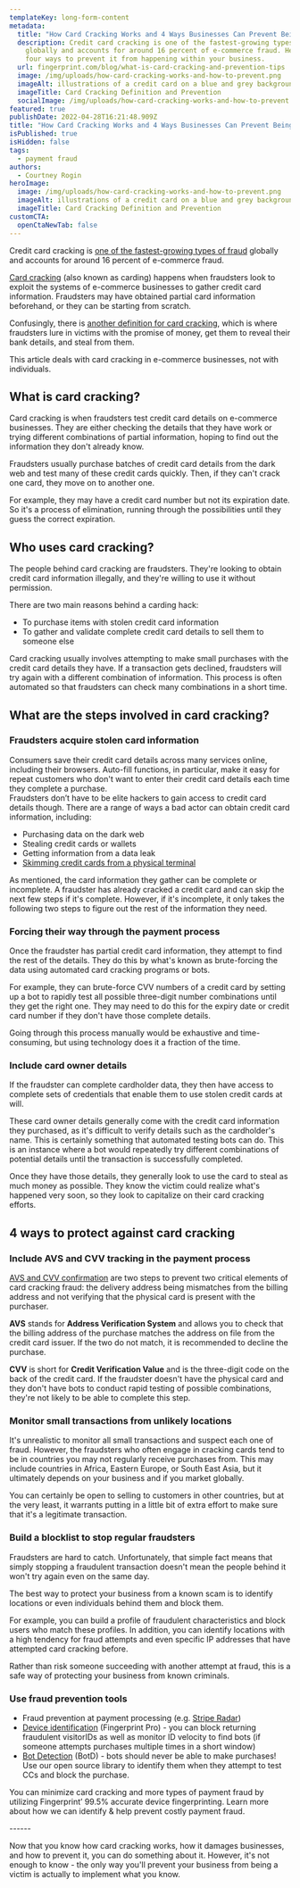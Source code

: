 ```yaml
---
templateKey: long-form-content
metadata:
  title: "How Card Cracking Works and 4 Ways Businesses Can Prevent Being Scammed "
  description: Credit card cracking is one of the fastest-growing types of fraud
    globally and accounts for around 16 percent of e-commerce fraud. Here are
    four ways to prevent it from happening within your business.
  url: fingerprint.com/blog/what-is-card-cracking-and-prevention-tips
  image: /img/uploads/how-card-cracking-works-and-how-to-prevent.png
  imageAlt: illustrations of a credit card on a blue and grey background
  imageTitle: Card Cracking Definition and Prevention
  socialImage: /img/uploads/how-card-cracking-works-and-how-to-prevent.png
featured: true
publishDate: 2022-04-28T16:21:48.909Z
title: "How Card Cracking Works and 4 Ways Businesses Can Prevent Being Scammed "
isPublished: true
isHidden: false
tags:
  - payment fraud
authors:
  - Courtney Rogin
heroImage:
  image: /img/uploads/how-card-cracking-works-and-how-to-prevent.png
  imageAlt: illustrations of a credit card on a blue and grey background
  imageTitle: Card Cracking Definition and Prevention
customCTA:
  openCtaNewTab: false
---
```

Credit card cracking is [one of the fastest-growing types of fraud](https://www.chargebackgurus.com/blog/effective-tools-strategies-to-prevent-card-testing-aka-card-cracking) globally and accounts for around 16 percent of e-commerce fraud.

[Card cracking](https://fingerprint.com/payment-fraud/) (also known as carding) happens when fraudsters look to exploit the systems of e-commerce businesses to gather credit card information. Fraudsters may have obtained partial card information beforehand, or they can be starting from scratch.

Confusingly, there is [another definition for card cracking](https://www.aba.com/advocacy/community-programs/consumer-resources/protect-your-money/how-avoid-card-cracking), which is where fraudsters lure in victims with the promise of money, get them to reveal their bank details, and steal from them. 

This article deals with card cracking in e-commerce businesses, not with individuals.

## **What is card cracking?**

Card cracking is when fraudsters test credit card details on e-commerce businesses. They are either checking the details that they have work or trying different combinations of partial information, hoping to find out the information they don't already know.

Fraudsters usually purchase batches of credit card details from the dark web and test many of these credit cards quickly. Then, if they can't crack one card, they move on to another one. 

For example, they may have a credit card number but not its expiration date. So it's a process of elimination, running through the possibilities until they guess the correct expiration. 

## **Who uses card cracking?**

The people behind card cracking are fraudsters. They're looking to obtain credit card information illegally, and they're willing to use it without permission.

There are two main reasons behind a carding hack:

* To purchase items with stolen credit card information
* To gather and validate complete credit card details to sell them to someone else

Card cracking usually involves attempting to make small purchases with the credit card details they have. If a transaction gets declined, fraudsters will try again with a different combination of information. This process is often automated so that fraudsters can check many combinations in a short time.

## **What are the steps involved in card cracking?**

### **Fraudsters acquire stolen card information**

Consumers save their credit card details across many services online, including their browsers. Auto-fill functions, in particular, make it easy for repeat customers who don't want to enter their credit card details each time they complete a purchase.\
Fraudsters don’t have to be elite hackers to gain access to credit card details though. There are a range of ways a bad actor can obtain credit card information, including:

* Purchasing data on the dark web
* Stealing credit cards or wallets
* Getting information from a data leak
* [Skimming credit cards from a physical terminal](https://money.usnews.com/credit-cards/articles/what-is-a-credit-card-skimmer-and-how-you-can-protect-yourself)

As mentioned, the card information they gather can be complete or incomplete. A fraudster has already cracked a credit card and can skip the next few steps if it's complete. However, if it's incomplete, it only takes the following two steps to figure out the rest of the information they need.

### **Forcing their way through the payment process**

Once the fraudster has partial credit card information, they attempt to find the rest of the details. They do this by what's known as brute-forcing the data using automated card cracking programs or bots.

For example, they can brute-force CVV numbers of a credit card by setting up a bot to rapidly test all possible three-digit number combinations until they get the right one. They may need to do this for the expiry date or credit card number if they don't have those complete details.

Going through this process manually would be exhaustive and time-consuming, but using technology does it a fraction of the time. 

### **Include card owner details**

If the fraudster can complete cardholder data, they then have access to complete sets of credentials that enable them to use stolen credit cards at will. 

These card owner details generally come with the credit card information they purchased, as it's difficult to verify details such as the cardholder's name. This is certainly something that automated testing bots can do. This is an instance where a bot would repeatedly try different combinations of potential details until the transaction is successfully completed. 

Once they have those details, they generally look to use the card to steal as much money as possible. They know the victim could realize what's happened very soon, so they look to capitalize on their card cracking efforts. 

## **4 ways to protect against card cracking**

### **Include AVS and CVV tracking in the payment process**

[AVS and CVV confirmation](https://www.bambora.com/en/ca/learn/avs-cvv/) are two steps to prevent two critical elements of card cracking fraud: the delivery address being mismatches from the billing address and not verifying that the physical card is present with the purchaser.

**AVS** stands for **Address Verification System** and allows you to check that the billing address of the purchase matches the address on file from the credit card issuer. If the two do not match, it is recommended to decline the purchase.

**CVV** is short for **Credit Verification Value** and is the three-digit code on the back of the credit card. If the fraudster doesn't have the physical card and they don't have bots to conduct rapid testing of possible combinations, they're not likely to be able to complete this step.

### **Monitor small transactions from unlikely locations**

It's unrealistic to monitor all small transactions and suspect each one of fraud. However, the fraudsters who often engage in cracking cards tend to be in countries you may not regularly receive purchases from. This may include countries in Africa, Eastern Europe, or South East Asia, but it ultimately depends on your business and if you market globally.

You can certainly be open to selling to customers in other countries, but at the very least, it warrants putting in a little bit of extra effort to make sure that it's a legitimate transaction. 

### **Build a blocklist to stop regular fraudsters**

Fraudsters are hard to catch. Unfortunately, that simple fact means that simply stopping a fraudulent transaction doesn't mean the people behind it won't try again even on the same day.

The best way to protect your business from a known scam is to identify locations or even individuals behind them and block them. 

For example, you can build a profile of fraudulent characteristics and block users who match these profiles. In addition, you can identify locations with a high tendency for fraud attempts and even specific IP addresses that have attempted card cracking before. 

Rather than risk someone succeeding with another attempt at fraud, this is a safe way of protecting your business from known criminals.

### **Use fraud prevention tools**

* Fraud prevention at payment processing (e.g. [Stripe Radar](https://stripe.com/radar))
* [Device identification](/products/device-identification/) (Fingerprint Pro) - you can block returning fraudulent visitorIDs as well as monitor ID velocity to find bots (if someone attempts purchases multiple times in a short window)
* [Bot Detection](/products/bot-detection/) (BotD) - bots should never be able to make purchases! Use our open source library to identify them when they attempt to test CCs and block the purchase.

You can minimize card cracking and more types of payment fraud by utilizing Fingerprint’ 99.5% accurate device fingerprinting. Learn more about how we can identify & help prevent costly payment fraud. 

\------

Now that you know how card cracking works, how it damages businesses, and how to prevent it, you can do something about it. However, it's not enough to know - the only way you'll prevent your business from being a victim is actually to implement what you know.